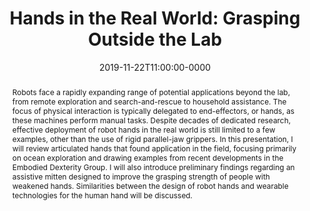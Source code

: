 ---
speaker: Hannah Stuart
affiliation: UC Berkeley
website: "https://me.berkeley.edu/people/hannah-stuart/"
date: 2019-11-22T11:00:00-0000
location: Skilling Auditorium
location-url: "https://campus-map.stanford.edu/?srch=Skillaud"
title: "Hands in the Real World: Grasping Outside the Lab"
abstract: "Robots face a rapidly expanding range of potential applications beyond the lab, from remote exploration and search-and-rescue to household assistance. The focus of physical interaction is typically delegated to end-effectors, or hands, as these machines perform manual tasks. Despite decades of dedicated research, effective deployment of robot hands in the real world is still limited to a few examples, other than the use of rigid parallel-jaw grippers. In this presentation, I will review articulated hands that found application in the field, focusing primarily on ocean exploration and drawing examples from recent developments in the Embodied Dexterity Group. I will also introduce preliminary findings regarding an assistive mitten designed to improve the grasping strength of people with weakened hands. Similarities between the design of robot hands and wearable technologies for the human hand will be discussed."
---